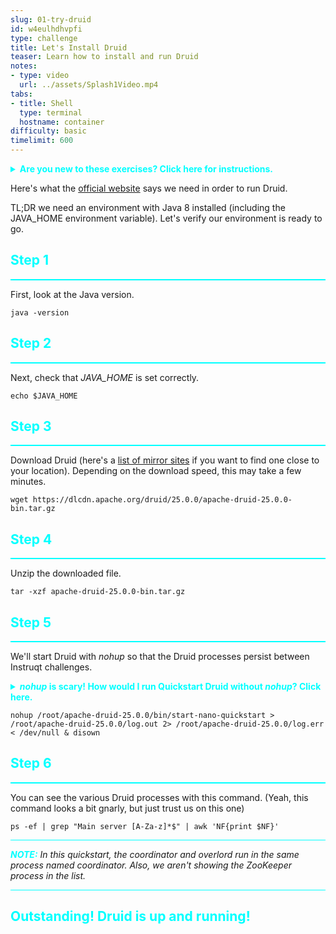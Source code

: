 ```yaml
---
slug: 01-try-druid
id: w4eulhdhvpfi
type: challenge
title: Let's Install Druid
teaser: Learn how to install and run Druid
notes:
- type: video
  url: ../assets/Splash1Video.mp4
tabs:
- title: Shell
  type: terminal
  hostname: container
difficulty: basic
timelimit: 600
---
```


<details>
  <summary style="color:cyan"><b>Are you new to these exercises? Click here for instructions.</b></summary>
<hr style="background-color:cyan">
These exercises allow you to actually <i>do</i> the tasks involved in learning Druid within the comfort of your browser!<br><br>
Click on the command boxes to copy the commands to your clipboard.
Then, paste the commands in the terminal to execute them.
That's all there is to it! Enjoy!
<hr style="background-color:cyan">
</details>

Here's what the [official website](https://druid.apache.org/docs/latest/tutorials/index.html#requirements) says we need in order to run Druid.

TL;DR we need an environment with Java 8 installed (including the JAVA_HOME environment variable).
Let's verify our environment is ready to go.

<h2 style="color:cyan">Step 1</h2><hr style="color:cyan;background-color:cyan;height:2px">

First, look at the Java version.

```
java -version
```

<h2 style="color:cyan">Step 2</h2><hr style="color:cyan;background-color:cyan;height:2px">

Next, check that <i>JAVA_HOME</i> is set correctly.

```
echo $JAVA_HOME
```

<h2 style="color:cyan">Step 3</h2><hr style="color:cyan;background-color:cyan;height:2px">

Download Druid (here's a [list of mirror sites](https://www.apache.org/dyn/closer.cgi?path=/druid/25.0.0/apache-druid-25.0.0-bin.tar.gz) if you want to find one close to your location).
Depending on the download speed, this may take a few minutes.

```
wget https://dlcdn.apache.org/druid/25.0.0/apache-druid-25.0.0-bin.tar.gz
```

<h2 style="color:cyan">Step 4</h2><hr style="color:cyan;background-color:cyan;height:2px">

Unzip the downloaded file.

```
tar -xzf apache-druid-25.0.0-bin.tar.gz
```

<h2 style="color:cyan">Step 5</h2><hr style="color:cyan;background-color:cyan;height:2px">

We'll start Druid with _nohup_ so that the Druid processes persist between Instruqt challenges.

<details>
  <summary style="color:cyan"><b><i>nohup</i> is scary! How would I run Quickstart Druid without <i>nohup</i>? Click here.</b></summary>
<hr style="background-color:cyan">
Don't let the <code>nohup</code> command scare you.
At its core, here's the real command to start Druid.
<code>/root/apache-druid-25.0.0/bin/start-nano-quickstart</code>
All the other trimmings are just to allow the Druid processes to continue running when we move to the next lab.
<hr style="background-color:cyan">
</details>

```
nohup /root/apache-druid-25.0.0/bin/start-nano-quickstart > /root/apache-druid-25.0.0/log.out 2> /root/apache-druid-25.0.0/log.err < /dev/null & disown
```

<h2 style="color:cyan">Step 6</h2><hr style="color:cyan;background-color:cyan;height:2px">

You can see the various Druid processes with this command.
(Yeah, this command looks a bit gnarly, but just trust us on this one)

```
ps -ef | grep "Main server [A-Za-z]*$" | awk 'NF{print $NF}'
```

<hr style="background-color:cyan">
<p><span style="color:cyan"><strong><em>NOTE:</em></strong></span> <i>In this quickstart, the coordinator and overlord run in the same process named coordinator.
Also, we aren't showing the ZooKeeper process in the list.</i></p>
<hr style="background-color:cyan">


<h2 style="color:cyan">Outstanding! Druid is up and running!</h2>
